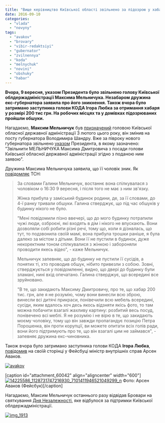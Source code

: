 ```yaml
---
title: "Вище керівництво Київської області звільнено за підозрою у хабарях"
date: 2016-09-10
categories: 
  - "vlada"
  - "novyny"
tags: 
  - "avakov"
  - "brovary"
  - "vibir-redaktsiyi"
  - "gubernator"
  - "zvilnennya"
  - "koda"
  - "melnychuk"
  - "novini"
  - "obshuky"
  - "habar"
---
```


**Вчора, 9 вересня, указом Президента було звільнено голову Київської облдержадміністрації Максима Мельничука. Незабаром дружина екс-губернатора заявила про його зникнення. Також вчора було затримано заступника голови КОДА Ігора Любка за отримання хабаря у розмірі 200 тис грн. На робочих місцях та у домівках підозрюваних пройшли обшуки.**

Нагадаємо, **Максим Мельничук** був [призначений](http://www.president.gov.ua/ru/news/prezident-predstaviv-novogo-golovu-kiyivskoyi-oda-maksima-me-36696) головою Київської обласної державної адміністрації 3 лютого цього року, він змінив на посту губернатора Володимира Шандру. Вже за півроку нового губернатора звільнено [указом](http://www.president.gov.ua/documents/3892016-20481) Президента, в якому зазначено: "Звільнити МЕЛЬНИЧУКА Максима Дмитровича з посади голови Київської обласної державної адміністрації згідно з поданою ним заявою".

Дружина Максима Мельничука заявила, що її чоловік зник. Як [повідомляє](https://tsn.ua/ukrayina/druzhina-schoyno-zvilnenogo-golovi-kiyivschini-melnichuka-zayavila-pro-yogo-zniknennya-744081.html) ТСН:

> За словами Галини Мельничук, востаннє вона спілкувалася з чоловіком о 16:30 9 вересня, і після того не має з ним зв'язку.
> 
> Жінка прибула у заміський будинок родини, де, за її словами, до 4-ї ранку тривали обшуки. Галина стверджує, що під час обшуків у будинку нікого не було.
> 
> "Мені повідомили пізно ввечері, що до мого будинку потрапили чужі люди, озброєні, які входять в дім і нікого не впускають. Вони дозволяли собі робити різні речі, тому що, коли я дізналась, що тут, то подзвонила своїй мамі, вона прибула трошки раніше, я була далеко за містом з дітьми. Вони її не пустили в будинок, дуже некоректним тоном спілкувалися з жінкою і забороняли проводити якесь відео", - каже Мельничук.
> 
> Мельничук запевняє, що до будинку не пустили її сусідів, а понятих ті, хто проводив обшук, нібито привезли з собою. Зовні, стверджується у повідомленні, видно, що двері до будинку були зламані, нині вхід опечатано. Галина стверджує, що всередині все зруйновано.
> 
> "В те, що закидають Максиму Дмитровичу, про те, що хабар 200 тис. грн, але я не розумію, чому вони винесли всю зброю, винесли всі дитячі прикраси, понівечили всю мебель всередині, сусіди, яким вдалось хоч десь якось відзняти якісь фото, то там можна побачити взагалі жахливу картину: розбитий весь посуд, понівечено всі меблі. Я не розумію і не вірю в те, що закидають моєму чоловіку, тому що він завжди пропагандує позицію Петра Порошенка, він проти корупції, ви можете опитати всіх голів ради, вони його підтримують про те, що він взагалі цим не займався", - запевняє дружина екс-чиновника.

Також вчора було затримано заступника голови КОДА **Ігора Любка**, [повідомив](https://www.facebook.com/arsen.avakov.1/posts/1128732373883534?pnref=story) на своїй сторінці у Фейсбуці міністр внутрішніх справ Арсен Аваков.

[![avakov](https://mpz.brovary.org/wp-content/uploads/2016/09/avakov.jpg)](https://mpz.brovary.org/wp-content/uploads/2016/09/avakov.jpg)

\[caption id="attachment\_60042" align="aligncenter" width="600"\][![14225586_1128731747216930_7101411946521049299_n](https://mpz.brovary.org/wp-content/uploads/2016/09/14225586_1128731747216930_7101411946521049299_n.jpg)](https://mpz.brovary.org/wp-content/uploads/2016/09/14225586_1128731747216930_7101411946521049299_n.jpg) Фото: Арсен Аваков (Фейсбук)\[/caption\]

Нагадаємо, Максим Мельничук останнього разу відвідав Бровари на святкування [Дня Незалежності](https://mpz.brovary.org/ukrayini-25-rokiv-yak-vidsvyatkuvaly-u-brovarah-foto/), яке відбулося за підтримки Київської облдержадміністрації.

[![img_1913](https://mpz.brovary.org/wp-content/uploads/2016/09/IMG_1913.jpg)](https://mpz.brovary.org/wp-content/uploads/2016/09/IMG_1913.jpg)
